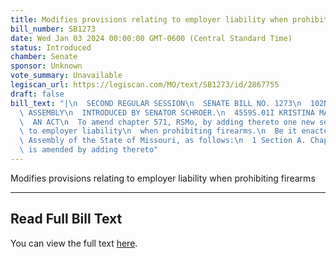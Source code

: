 ```yaml
---
title: Modifies provisions relating to employer liability when prohibiting firearms
bill_number: SB1273
date: Wed Jan 03 2024 00:00:00 GMT-0600 (Central Standard Time)
status: Introduced
chamber: Senate
sponsor: Unknown
vote_summary: Unavailable
legiscan_url: https://legiscan.com/MO/text/SB1273/id/2867755
draft: false
bill_text: "|\n  SECOND REGULAR SESSION\n  SENATE BILL NO. 1273\n  102ND GENERA L\
  \ ASSEMBLY\n  INTRODUCED BY SENATOR SCHROER.\n  4559S.01I KRISTINA MARTIN, Secretary\n\
  \  AN ACT\n  To amend chapter 571, RSMo, by adding thereto one new section relating\
  \ to employer liability\n  when prohibiting firearms.\n  Be it enacted by the General\
  \ Assembly of the State of Missouri, as follows:\n  1 Section A. Chapter 571, RSMo,\
  \ is amended by adding thereto"
---
```

Modifies provisions relating to employer liability when prohibiting firearms

---

## Read Full Bill Text

You can view the full text [here](https://legiscan.com/MO/text/SB1273/id/2867755).
